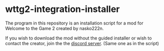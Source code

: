 # wttg2-integration-installer

The program in this repository is an installation script for a mod for Welcome to the Game 2 created by nasko222n. 

If you wish to download the mod without the guided installer or wish to contact the creator, join the the [discord server](https://discord.gg/fcufAUXcnm). (Same one as in the script)
